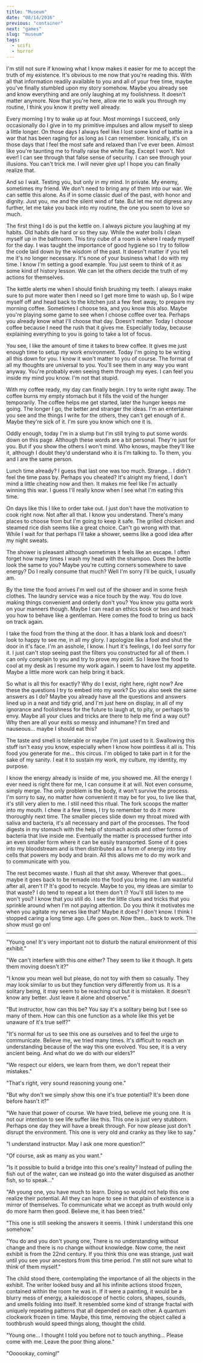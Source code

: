 ```yaml
---
title: "Museum"
date: "08/14/2016"
previous: "container"
next: "games"
slug: "museum"
tags:
  - scifi
  - horror
---
```


I'm still not sure if knowing what I know makes it easier for me to accept the truth of my existence. It's obvious to me now that you're reading this. With all that information readily available to you and all of your free time, maybe you've finally stumbled upon my story somehow. Maybe you already see and know everything and are only laughing at my foolishness. It doesn't matter anymore. Now that you're here, allow me to walk you through my routine, I think you know it pretty well already.

Every morning I try to wake up at four. Most mornings I succeed, only occasionally do I give in to my primitive impulses and allow myself to sleep a little longer. On those days I always feel like I lost some kind of battle in a war that has been raging for as long as I can remember. Ironically, it's on those days that I feel the most safe and relaxed than I've ever been. Almost like you're taunting me to finally raise the white flag. Except I won't. Not ever! I can see through that false sense of security. I can see through your illusions. You can't trick me. I will never give up! I hope you can finally realize that.

And so I wait. Testing you, but only in my mind. In private. My enemy, sometimes my friend. We don't need to bring any of them into our war. We can settle this alone. As if in some classic duel of the past, with honor and dignity. Just you, me and the silent wind of fate. But let me not digress any further, let me take you back into my routine, the one you seem to love so much.

The first thing I do is put the kettle on. I always picture you laughing at my habits. Old habits die hard or so they say. While the water boils I clean myself up in the bathroom. This tiny cube of a room is where I ready myself for the day. I was taught the importance of good hygiene so I try to follow the code laid down by the wisdom of the past. It doesn't matter if you tell me it's no longer necessary. It's none of your business what I do with my time. I know I'm setting a good example. You just seem to think of it as some kind of history lesson. We can let the others decide the truth of my actions for themselves.

The kettle alerts me when I should finish brushing my teeth. I always make sure to put more water then I need so I get more time to wash up. So I wipe myself off and head back to the kitchen just a few feet away, to prepare my morning coffee. Sometimes I choose tea, and you know this also. Maybe you're playing some game to see when I choose coffee over tea. Perhaps you already know what I'll choose that day. Doesn't matter. Today I choose coffee because I need the rush that it gives me. Especially today, because explaining everything to you is going to take a lot of focus.

You see, I like the amount of time it takes to brew coffee. It gives me just enough time to setup my work environment. Today I'm going to be writing all this down for you. I know it won't matter to you of course. The format of all my thoughts are universal to you. You'll see them in any way you want anyway. You're probably even seeing them through my eyes. I can feel you inside my mind you know. I'm not that stupid.

With my coffee ready, my day can finally begin. I try to write right away. The coffee burns my empty stomach but it fills the void of the hunger temporarily. The coffee helps me get started, later the hunger keeps me going. The longer I go, the better and stranger the ideas. I'm an entertainer you see and the things I write for the others, they can't get enough of it. Maybe they're sick of it. I'm sure you know which one it is.

Oddly enough, today I'm in a slump but I'm still trying to put some words down on this page. Although these words are a bit personal. They're just for you. But if you show the others I won't mind. Who knows, maybe they'll like it, although I doubt they'd understand who it is I'm talking to. To them, you and I are the same person.

Lunch time already? I guess that last one was too much. Strange... I didn't feel the time pass by. Perhaps you cheated? It's alright my friend, I don't mind a little cheating now and then. It makes me feel like I'm actually winning this war. I guess I'll really know when I see what I'm eating this time.

On days like this I like to order take out. I just don't have the motivation to cook right now. Not after all that. I know you understand. There's many places to choose from but I'm going to keep it safe. The grilled chicken and steamed rice dish seems like a great choice. Can't go wrong with that. While I wait for that perhaps I'll take a shower, seems like a good idea after my night sweats.

The shower is pleasant although sometimes it feels like an escape. I often forget how many times I wash my head with the shampoo. Does the bottle look the same to you? Maybe you're cutting corners somewhere to save energy? Do I really consume that much? Well I'm sorry I'll be quick, I usually am.

By the time the food arrives I'm well out of the shower and in some fresh clothes. The laundry service was a nice touch by the way. You do love making things convenient and orderly don't you? You know you gotta work on your manners though. Maybe I can read an ethics book or two and teach you how to behave like a gentleman. Here comes the food to bring us back on track again.

I take the food from the thing at the door. It has a blank look and doesn't look to happy to see me, in all my glory. I apologize like a fool and shut the door in it's face. I'm an asshole, I know. I hurt it's feelings, I do feel sorry for it. I just can't stop seeing past the filters you constructed for all of them. I can only complain to you and try to prove my point. So I leave the food to cool at my desk as I resume my work again. I seem to have lost my appetite. Maybe a little more work can help bring it back.

So what is all this for exactly? Why do I exist, right here, right now? Are these the questions I try to embed into my work? Do you also seek the same answers as I do? Maybe you already have all the questions and answers lined up in a neat and tidy grid, and I'm just here on display, in all of my ignorance and foolishness for the future to laugh at, to pity, or perhaps to envy. Maybe all your clues and tricks are there to help me find a way out? Why then are all your exits so messy and inhumane? I'm tired and nauseous... maybe I should eat this?

The taste and smell is tolerable or maybe I'm just used to it. Swallowing this stuff isn't easy you know, especially when I know how pointless it all is. This food you generate for me... this circus. I'm obliged to take part in it for the sake of my sanity. I eat it to sustain my work, my culture, my identity, my purpose.

I know the energy already is inside of me, you showed me. All the energy I ever need is right there for me, I can consume it at will. Not even consume, simply merge. The only problem is the body, it won't survive the process. I'm sorry to say, no matter how convenient it may be for you, to live like that, it's still very alien to me. I still need this ritual. The fork scoops the matter into my mouth. I chew it a few times, I try to remember to do it more thoroughly next time. The smaller pieces slide down my throat mixed with saliva and bacteria, it's all necessary and part of the processes. The food digests in my stomach with the help of stomach acids and other forms of bacteria that live inside me. Eventually the matter is processed further into an even smaller form where it can be easily transported. Some of it goes into my bloodstream and is then distributed as a form of energy into tiny cells that powers my body and brain. All this allows me to do my work and to communicate with you.

The rest becomes waste. I flush all that shit away. Wherever that goes... maybe it goes back to be remade into the food you bring me. I am wasteful after all, aren't I? It's good to recycle. Maybe to you, my ideas are similar to that waste? I do tend to repeat a lot them don't I? You'll still listen to me won't you? I know that you still do. I see the little clues and tricks that you sprinkle around when I'm not paying attention. Do you think it motivates me when you agitate my nerves like that? Maybe it does? I don't know. I think I stopped caring a long time ago. Life goes on. Now then... back to work. The show must go on!

---

"Young one! It's very important not to disturb the natural environment of this exhibit."

"We can't interfere with this one either? They seem to like it though. It gets them moving doesn't it?"

"I know you mean well but please, do not toy with them so casually. They may look similar to us but they function very differently from us. It is a solitary being, it may seem to be reaching out but it is mistaken. It doesn't know any better. Just leave it alone and observe."

"But instructor, how can this be? You say it's a solitary being but I see so many of them. How can this one function as a whole like this yet be unaware of it's true self?"

"It's normal for us to see this one as ourselves and to feel the urge to communicate. Believe me, we tried many times. It's difficult to reach an understanding because of the way this one evolved. You see, it is a very ancient being. And what do we do with our elders?"

"We respect our elders, we learn from them, we don't repeat their mistakes."

"That's right, very sound reasoning young one."

"But why don't we simply show this one it's true potential? It's been done before hasn't it?"

"We have that power of course. We have tried, believe me young one. It is not our intention to see life suffer like this. This one is just very stubborn. Perhaps one day they will have a break through. For now please just don't disrupt the environment. This one is very old and cranky as they like to say."

"I understand instructor. May I ask one more question?"

"Of course, ask as many as you want."

"Is it possible to build a bridge into this one's reality? Instead of pulling the fish out of the water, can we instead go into the water disguised as another fish, so to speak..."

"Ah young one, you have much to learn. Doing so would not help this one realize their potential. All they can hope to see in that plain of existence is a mirror of themselves. To communicate what we accept as truth would only do more harm then good. Believe me, it has been tried."

"This one is still seeking the answers it seems. I think I understand this one somehow."

"You do and you don't young one, There is no understanding without change and there is no change without knowledge. Now come, the next exhibit is from the 22nd century. If you think this one was strange, just wait until you see your ancestors from this time period. I'm still not sure what to think of them myself."

The child stood there, contemplating the importance of all the objects in the exhibit. The writer looked busy and all his infinite actions stood frozen, contained within the room he was in. If it were a painting, it would be a blurry mess of energy, a kaleidoscope of hectic colors, shapes, sounds, and smells folding into itself. It resembled some kind of strange fractal with uniquely repeating patterns that all depended on each other. A quantum clockwork frozen in time. Maybe, this time, removing the object called a toothbrush would speed things along, thought the child.

"Young one... I thought I told you before not to touch anything... Please come with me. Leave the poor thing alone."

"Oooookay, coming!"
